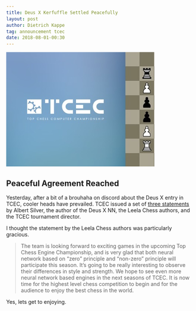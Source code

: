 ```yaml
---
title: Deus X Kerfuffle Settled Peacefully
layout: post
author: Dietrich Kappe
tag: announcement tcec
date: 2018-08-01-00:30
---
```

![TCEC](https://raw.githubusercontent.com/dkappe/dkappe.github.io/master/public/images/407B7C93-D7E5-494C-8B88-46ED2D08FAB0.jpeg)

## Peaceful Agreement Reached

Yesterday, after a bit of a brouhaha on discord about the Deus X entry in TCEC,
cooler heads have prevailed. TCEC issued a set of [three statements](http://www.chessdom.com/statements-by-deus-x-and-leela-chess-zero-authors/) by Albert Silver,
the author of the Deus X NN, the Leela Chess authors, and the TCEC tournament director.

I thought the statement by the  Leela Chess authors was particularly gracious.

> The team is looking forward to exciting games in the upcoming Top Chess Engine Championship, and is very glad that both neural network based on “zero” principle and “non-zero” principle will participate this season. It’s going to be really interesting to observe their differences in style and strength. We hope to see even more neural network based engines in the next seasons of TCEC. It is now time for the highest level chess competition to begin and for the audience to enjoy the best chess in the world.

Yes, lets get to enjoying.